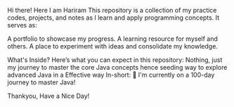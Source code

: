 Hi there! Here I am Hariram
This repository is a collection of my practice codes, projects, and notes as I learn and apply programming concepts. It serves as:

A portfolio to showcase my progress.
A learning resource for myself and others.
A place to experiment with ideas and consolidate my knowledge.

What's Inside?
Here’s what you can expect in this repository:
Nothing, just my journey to master the core Java concepts hence seeding way to explore advanced Java in a Effective way
In-short: 🎯 I'm currently on a 100-day journey to master Java!

Thankyou, Have a Nice Day!
